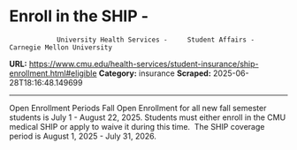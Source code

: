 # Enroll in the SHIP - 
                University Health Services -     Student Affairs - Carnegie Mellon University

**URL:** https://www.cmu.edu/health-services/student-insurance/ship-enrollment.html#eligible
**Category:** insurance
**Scraped:** 2025-06-28T18:16:48.149699


---

Open Enrollment Periods
Fall Open Enrollment for all new fall semester students is July 1 - August 22, 2025.
Students must either enroll in the CMU medical SHIP or apply to waive it during this time.  The SHIP coverage period is August 1, 2025 - July 31, 2026.